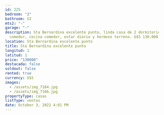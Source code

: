 ```yaml
---
id: 225
bedroom: "2"
bathroom: SI
mts2: "-"
garage: "-"
description: Sta Bernardina excelente punto, linda casa de 2 dormitorios, living
  comedor, cocina comedor, estar diario y hermoso terreno. U$S 130.000.
location: Sta Bernardina excelente punto
title: Sta Bernardina excelente punto
longitud: 1
latitud: 1
price: "130000"
destacada: false
soldout: false
rented: true
currency: U$S
images:
  - /assets/img_7164.jpg
  - /assets/img_7166.jpg
propertyType: casas
listType: ventas
date: October 3, 2022 4:01 PM
---
```

